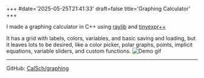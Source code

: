 +++
#date='2025-05-25T21:41:33'
draft=false
title='Graphing Calculator'
+++

I made a graphing calculator in C++ using [raylib](https://raylib.com) and [tinyexpr++](https://github.com/Blake-Madden/tinyexpr-plusplus)

It has a grid with labels, colors, variables, and basic saving and loading, but
it leaves lots to be desired, like a color picker, polar graphs, points, implicit equations, variable sliders, and custom functions.
![Demo gif](/img/graphing-demo.gif)

---

GitHub: [CalSch/graphing](https://github.com/CalSch/graphing)